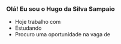 ### Olá! Eu sou o Hugo da Silva Sampaio

- Hoje trabalho com 
- Estudando 
- Procuro uma oportunidade na vaga de 
